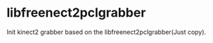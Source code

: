 libfreenect2pclgrabber
======================

Init kinect2 grabber based on the libfreenect2pclgrabber(Just copy).
